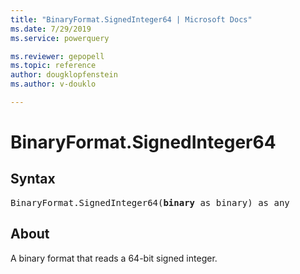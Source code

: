 ```yaml
---
title: "BinaryFormat.SignedInteger64 | Microsoft Docs"
ms.date: 7/29/2019
ms.service: powerquery

ms.reviewer: gepopell
ms.topic: reference
author: dougklopfenstein
ms.author: v-douklo

---
```

# BinaryFormat.SignedInteger64

## Syntax

<pre>
BinaryFormat.SignedInteger64(<b>binary</b> as binary) as any  
</pre>
  
## About  
A binary format that reads a 64-bit signed integer.  
 